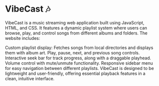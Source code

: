 <h1>VibeCast 🎶</h1>
VibeCast is a music streaming web application built using JavaScript, HTML, and CSS. It features a dynamic playlist system where users can browse, play, and control songs from different albums and folders. The website includes:

Custom playlist display: Fetches songs from local directories and displays them with album art.
Play, pause, next, and previous song controls.
Interactive seek bar for track progress, along with a draggable playhead.
Volume control with mute/unmute functionality.
Responsive sidebar menu for easy navigation between different playlists.
VibeCast is designed to be lightweight and user-friendly, offering essential playback features in a clean, intuitive interface.

